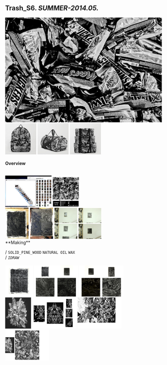 
## Trash_S6. _SUMMER-2014.05._  
![Trash_S6](/projects/Trash_S6/100.jpg)<a href="https://ewwgene.github.io/projects/Trash_S6/101.jpg"><img src="/projects/Trash_S6/101.jpg" height="100"></a> <a href="https://ewwgene.github.io/projects/Trash_S6/102.jpg"><img src="/projects/Trash_S6/102.jpg" height="100"></a> <a href="https://ewwgene.github.io/projects/Trash_S6/110.jpg"><img src="/projects/Trash_S6/110.jpg" height="100"></a> 
<br>  
**Overview**  
 
<br>
<a href="https://ewwgene.github.io/projects/Trash_S6/Making/201.jpg"><img src="/projects/Trash_S6/Making/201.jpg" height="100"></a> <a href="https://ewwgene.github.io/projects/Trash_S6/Making/203.jpg"><img src="/projects/Trash_S6/Making/203.jpg" height="100"></a> <br><a href="https://ewwgene.github.io/projects/Trash_S6/Making/301.jpg"><img src="/projects/Trash_S6/Making/301.jpg" height="100"></a> <a href="https://ewwgene.github.io/projects/Trash_S6/Making/303.jpg"><img src="/projects/Trash_S6/Making/303.jpg" height="100"></a> <a href="https://ewwgene.github.io/projects/Trash_S6/Making/305.jpg"><img src="/projects/Trash_S6/Making/305.jpg" height="100"></a> <a href="https://ewwgene.github.io/projects/Trash_S6/Making/307.jpg"><img src="/projects/Trash_S6/Making/307.jpg" height="100"></a> <br>  
**Making**  
  
/
`SOLID_PINE_WOOD` `NATURAL OIL` `WAX`   
/
_`IDRAW`_   
<br>
<a href="https://ewwgene.github.io/projects/Trash_S6/301.jpg"><img src="/projects/Trash_S6/301.jpg" height="100"></a> <a href="https://ewwgene.github.io/projects/Trash_S6/303.jpg"><img src="/projects/Trash_S6/303.jpg" height="100"></a> <a href="https://ewwgene.github.io/projects/Trash_S6/305.jpg"><img src="/projects/Trash_S6/305.jpg" height="100"></a> 
<br>
<a href="https://ewwgene.github.io/projects/Trash_S6/401.jpg"><img src="/projects/Trash_S6/401.jpg" height="100"></a> <a href="https://ewwgene.github.io/projects/Trash_S6/403.jpg"><img src="/projects/Trash_S6/403.jpg" height="100"></a> <a href="https://ewwgene.github.io/projects/Trash_S6/405.jpg"><img src="/projects/Trash_S6/405.jpg" height="100"></a> <a href="https://ewwgene.github.io/projects/Trash_S6/407.jpg"><img src="/projects/Trash_S6/407.jpg" height="100"></a> 
